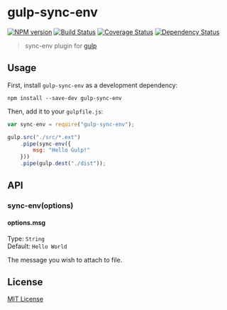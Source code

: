 # gulp-sync-env
[![NPM version][npm-image]][npm-url] [![Build Status][travis-image]][travis-url]  [![Coverage Status][coveralls-image]][coveralls-url] [![Dependency Status][depstat-image]][depstat-url]

> sync-env plugin for [gulp](https://github.com/wearefractal/gulp)

## Usage

First, install `gulp-sync-env` as a development dependency:

```shell
npm install --save-dev gulp-sync-env
```

Then, add it to your `gulpfile.js`:

```javascript
var sync-env = require("gulp-sync-env");

gulp.src("./src/*.ext")
	.pipe(sync-env({
		msg: "Hello Gulp!"
	}))
	.pipe(gulp.dest("./dist"));
```

## API

### sync-env(options)

#### options.msg
Type: `String`  
Default: `Hello World`

The message you wish to attach to file.


## License

[MIT License](http://en.wikipedia.org/wiki/MIT_License)

[npm-url]: https://npmjs.org/package/gulp-sync-env
[npm-image]: https://badge.fury.io/js/gulp-sync-env.png

[travis-url]: http://travis-ci.org/303k/gulp-sync-env
[travis-image]: https://secure.travis-ci.org/303k/gulp-sync-env.png?branch=master

[coveralls-url]: https://coveralls.io/r/303k/gulp-sync-env
[coveralls-image]: https://coveralls.io/repos/303k/gulp-sync-env/badge.png

[depstat-url]: https://david-dm.org/303k/gulp-sync-env
[depstat-image]: https://david-dm.org/303k/gulp-sync-env.png
